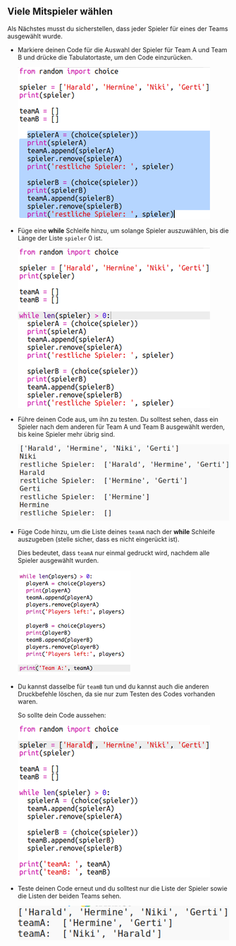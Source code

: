 ## Viele Mitspieler wählen

Als Nächstes musst du sicherstellen, dass jeder Spieler für eines der Teams ausgewählt wurde.

+ Markiere deinen Code für die Auswahl der Spieler für Team A und Team B und drücke die Tabulatortaste, um den Code einzurücken.
    
    ![Screenshot](images/team-loop-tab.png)

+ Füge eine **while** Schleife hinzu, um solange Spieler auszuwählen, bis die Länge der Liste `spieler` 0 ist.
    
    ![Screenshot](images/team-loop-while.png)

+ Führe deinen Code aus, um ihn zu testen. Du solltest sehen, dass ein Spieler nach dem anderen für Team A und Team B ausgewählt werden, bis keine Spieler mehr übrig sind.
    
    ![Screenshot](images/team-loop-test.png)

+ Füge Code hinzu, um die Liste deines `teamA` nach der **while** Schleife auszugeben (stelle sicher, dass es nicht eingerückt ist).
    
    Dies bedeutet, dass `teamA` nur einmal gedruckt wird, nachdem alle Spieler ausgewählt wurden.
    
    ![Screenshot](images/team-teamA-paste.png)

+ Du kannst dasselbe für `teamB` tun und du kannst auch die anderen Druckbefehle löschen, da sie nur zum Testen des Codes vorhanden waren.
    
    So sollte dein Code aussehen:
    
    ![Screenshot](images/team-loop-finished.png)

+ Teste deinen Code erneut und du solltest nur die Liste der Spieler sowie die Listen der beiden Teams sehen.
    
    ![Screenshot](images/team-loop-finished-test.png)